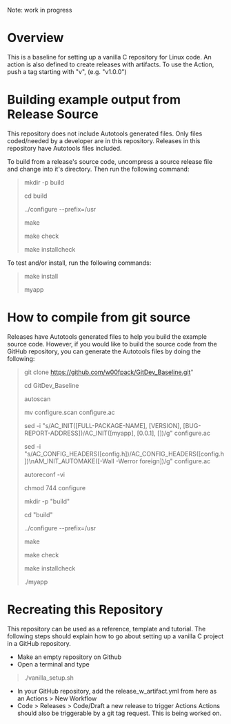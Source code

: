 Note: work in progress

# Overview
This is a baseline for setting up a vanilla C repository for Linux code.
An action is also defined to create releases with artifacts.  To use the Action, push a tag starting with "v", (e.g. "v1.0.0")

# Building example output from Release Source

This repository does not include Autotools generated files.  Only files coded/needed by a developer are in this repository.  Releases in this repository have Autotools files included.

To build from a release's source code, uncompress a source release file and change into it's directory.  Then run the following command:


>mkdir -p build
>
>cd build
>
>../configure --prefix=/usr
>
>make
>
>make check
>
>make installcheck
>

To test and/or install, run the following commands:

>make install
>
>myapp
>


# How to compile from git source
Releases have Autotools generated files to help you build the example source code.  However, if you would like to build the source code from the GitHub repository, you can generate the Autotools files by doing the following:

>git clone https://github.com/w00fpack/GitDev_Baseline.git"
>
>cd GitDev_Baseline
>
>
>
>autoscan
>
>mv configure.scan configure.ac
>
>
>
>sed -i "s/AC_INIT(\[FULL-PACKAGE-NAME\], \[VERSION\], \[BUG-REPORT-ADDRESS\])/AC_INIT(\[myapp\], \[0.0.1\], \[\])/g" configure.ac
>
>sed -i "s/AC_CONFIG_HEADERS(\[config.h\])/AC_CONFIG_HEADERS(\[config.h\])\nAM_INIT_AUTOMAKE(\[-Wall -Werror foreign\])/g" configure.ac
>
>
>
>autoreconf -vi
>
>chmod 744 configure
>
>
>
>mkdir -p "build"
>
>cd "build"
>
>../configure --prefix=/usr
>
>make
>
>make check
>
>make installcheck
>
>./myapp
>


# Recreating this Repository
This repository can be used  as a reference, template and tutorial.  The following steps should explain how to go about setting up a vanilla C project in a GitHub repository.

* Make an empty repository on Github
* Open a terminal and type

>./vanilla_setup.sh

* In your GitHub repository, add the release_w_artifact.yml from  here as an Actions > New Workflow
* Code > Releases > Code/Draft a new release to trigger Actions
Actions should also be triggerable by a git tag request.  This is being worked on.

